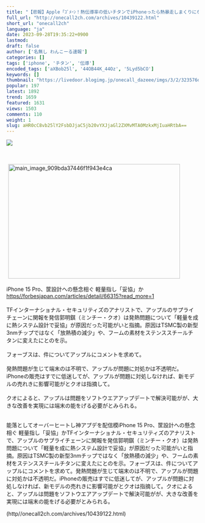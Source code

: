 ```yaml
---
title: "【悲報】Apple「ｺﾞﾒｰﾝ！熱伝導率の低いチタンでiPhoneったら熱暴走しまくりになっったｗ」ﾄﾞﾝｯ "
full_url: "http://onecall2ch.com/archives/10439122.html"
short_url: "onecall2ch"
language: "ja"
date: 2023-09-28T19:35:22+0900
lastmod: 
draft: false
author: ['名無し わんこーる速報']
categories: []
tags: ['iphone', 'チタン', '伝導']
encoded_tags: ['aXBob25l', '44OB44K_44Oz', '5Lyd5bCO']
keywords: []
thumbnail: "https://livedoor.blogimg.jp/onecall_dazeee/imgs/3/2/323576d6-s.jpg"
popular: 197
latest: 1892
trend: 1659
featured: 1631
views: 1503
comments: 110
weight: 1
slug: aHR0cC8vb25lY2FsbDJjaC5jb20vYXJjaGl2ZXMvMTA0MzkxMjIuaHRtbA==
---
```


![](https://livedoor.blogimg.jp/onecall_dazeee/imgs/3/2/323576d6-s.jpg)

<div><br> <br><a target='_blank' title='main_image_909bda37446f1f943e4ca' href='https//livedoor.blogimg.jp/onecall_dazeee/imgs/3/2/323576d6.jpg'><img class='pict' hspace='5' alt='main_image_909bda37446f1f943e4ca' border='0' height='300' width='450' src='https//livedoor.blogimg.jp/onecall_dazeee/imgs/3/2/323576d6-s.jpg'></a><br> <br> iPhone 15 Pro、筐設計への懸念相ぐ 軽量指し「妥協」か <br> <a target='_blank' href='https//forbesjapan.com/articles/detail/66315?read_more=1'>https//forbesjapan.com/articles/detail/66315?read_more=1</a> <br> <br> TFインターナショナル・セキュリティズのアナリストで、アップルのサプライチェーンに関報を発信郭明錤（ミンチー・クオ）は発熱問題について「軽量を成に熱システム設計で妥協」が原因だった可能がいと指摘。原因はTSMC製の新型3nmチップではなく「放熱積の減少」や、フームの素材をステンススチールチタンに変えたにとのを示。 <br> <br> フォーブスは、件についてアップルにコメントを求めて。 <br> <br> 発熱問題が生じて端末のは不明で、アップルが問題に対処かは不透明だ。 <br> iPhoneの販売はすでに低迷してが、アップルが問題に対処しなければ、新モデルの売れきに影響可能がとクオは指摘して。 <br> <br> クオによると、アップルは問題をソフトウエアアップデートで解決可能がが、大きな改善を実現には端末の能をげる必要がとみられる。 <br> <br><p>能落としてオーバーヒートし神アプデを配信模iPhone 15 Pro、筐設計への懸念相ぐ 軽量指し「妥協」かTFインターナショナル・セキュリティズのアナリストで、アップルのサプライチェーンに関報を発信郭明錤（ミンチー・クオ）は発熱問題について「軽量を成に熱システム設計で妥協」が原因だった可能がいと指摘。原因はTSMC製の新型3nmチップではなく「放熱積の減少」や、フームの素材をステンススチールチタンに変えたにとのを示。フォーブスは、件についてアップルにコメントを求めて。発熱問題が生じて端末のは不明で、アップルが問題に対処かは不透明だ。iPhoneの販売はすでに低迷してが、アップルが問題に対処しなければ、新モデルの売れきに影響可能がとクオは指摘して。クオによると、アップルは問題をソフトウエアアップデートで解決可能がが、大きな改善を実現には端末の能をげる必要がとみられる。</p></div>

(http//onecall2ch.com/archives/10439122.html)
